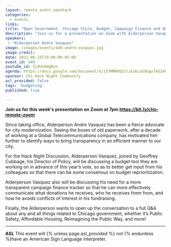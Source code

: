 ```yaml
---
layout: remote_event_openhack
categories:
  - events
links: 
title: "Open Government: Chicago Style, Budget, Campaign Finance and Q&A"
description: "Join us for a presentation on Zoom with Alderperson Vasquez, joined by Geoffrey Cubbage, his Director of Policy, for a look at a budget tool they are working on in advance of this year’s vote, so as to better get input from his colleagues so that there can be some consensus on budget reprioritization. After we will open up the conversation to a full Q&A about any and all things related to Chicago government, whether it’s Public Safety, Affordable Housing, Reimagining the Public Way, and more."
speakers:
 - "Alderperson Andre Vasquez"
image: /images/events/449-andre-vasquez.jpg
image_credit:
date: 2021-06-15T19:00:00-05:00
event_id: 449
youtube_id: Zj4UsOdgBvU
agenda: https://docs.google.com/document/d/1X7MMHdQzSlzEubLGS9ugvTASI4Q0r7gPFsDrk5UCMM8/edit?usp=sharing
sponsor: Chi Hack Night Community
asl_provided: false
tags: 'budgeting'
published: true

---
```


**Join us for this week's presentation on Zoom at 7pm https://bit.ly/chn-remote-zoom**

Since taking office, Alderperson Andre Vasquez has been a fierce advocate for city modernization. Seeing the boxes of old paperwork, after a decade of working at a Global Telecommunications company, has motivated him further to identify ways to bring transparency in an efficient manner to our city. 

For the Hack Night Discussion, Alderperson Vasquez, joined by Geoffrey Cubbage, his Director of Policy, will be discussing a budget tool they are working on in advance of this year’s vote, so as to better get input from his colleagues so that there can be some consensus on budget reprioritization.

Alderperson Vasquez also will be discussing his need for a more transparent campaign finance tracker so that he can more effectively communicate what donations he receives, who he receives them from, and how he avoids conflicts of interest in his fundraising.

Finally, the Alderperson wants to open up the conversation to a full Q&A about any and all things related to Chicago government, whether it’s Public Safety, Affordable Housing, Reimagining the Public Way, and more!

---

**ASL** This event will {% unless page.asl_provided %} not {% endunless %}have an American Sign Language interpreter.
